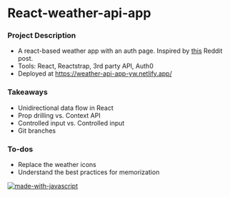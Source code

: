 # React-weather-api-app

### Project Description
- A react-based weather app with an auth page. Inspired by [this](https://snailing.blog/%e5%88%9d%e5%bf%83%e8%80%85%e7%9a%84%e9%a1%b9%e7%9b%ae%e8%af%95%e7%82%bcreact%e5%a4%a9%e6%b0%94%e5%ba%94%e7%94%a8/) Reddit post.
- Tools: React, Reactstrap, 3rd party API, Auth0
- Deployed at https://weather-api-app-yw.netlify.app/

### Takeaways
- Unidirectional data flow in React
- Prop drilling vs. Context API
- Controlled input vs. Controlled input
- Git branches

### To-dos
- Replace the weather icons
- Understand the best practices for memorization

[![made-with-javascript](https://img.shields.io/badge/Made%20with-JavaScript-1f425f.svg)](https://www.javascript.com)
